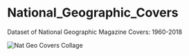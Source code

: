 # National_Geographic_Covers
Dataset of National Geographic Magazine Covers: 1960-2018

![Nat Geo Covers Collage](https://oracle-a.akamaihd.net/download/sun/mar2011/1460825906/201408/856/1460825906_3715662923001_20216082-thumb.jpg?pubId=1460825906)
